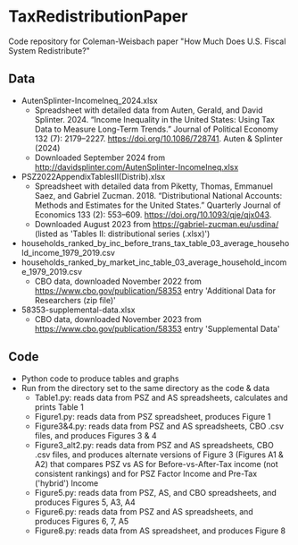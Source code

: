 # TaxRedistributionPaper
Code repository for Coleman-Weisbach paper "How Much Does U.S. Fiscal System Redistribute?"

## Data

- AutenSplinter-IncomeIneq_2024.xlsx
  - Spreadsheet with detailed data from Auten, Gerald, and David Splinter. 2024. “Income Inequality in the United States: Using Tax Data to Measure Long-Term Trends.” Journal of Political Economy 132 (7): 2179–2227. https://doi.org/10.1086/728741.  Auten & Splinter (2024)
  - Downloaded September 2024 from http://davidsplinter.com/AutenSplinter-IncomeIneq.xlsx
- PSZ2022AppendixTablesII(Distrib).xlsx
  - Spreadsheet with detailed data from Piketty, Thomas, Emmanuel Saez, and Gabriel Zucman. 2018. “Distributional National Accounts: Methods and Estimates for the United States.” Quarterly Journal of Economics 133 (2): 553–609. https://doi.org/10.1093/qje/qjx043.
  - Downloaded August 2023 from https://gabriel-zucman.eu/usdina/ (listed as 'Tables II: distributional series (.xlsx)')
- households_ranked_by_inc_before_trans_tax_table_03_average_household_income_1979_2019.csv
- households_ranked_by_market_inc_table_03_average_household_income_1979_2019.csv
  - CBO data, downloaded November 2022 from https://www.cbo.gov/publication/58353 entry 'Additional Data for Researchers (zip file)' 
- 58353-supplemental-data.xlsx
  - CBO data, downloaded November 2023 from https://www.cbo.gov/publication/58353 entry  'Supplemental Data'

## Code

- Python code to produce tables and graphs
- Run from the directory set to the same directory as the code & data
  - Table1.py: reads data from PSZ and AS spreadsheets, calculates and prints Table 1
  - Figure1.py: reads data from PSZ spreadsheet, produces Figure 1
  - Figure3&4.py: reads data from PSZ and AS spreadsheets, CBO .csv files, and produces Figures 3 & 4
  - Figure3_alt2.py: reads data from PSZ and AS spreadsheets, CBO .csv files, and produces alternate versions of Figure 3 (Figures A1 & A2) that compares PSZ vs AS for Before-vs-After-Tax income (not consistent rankings) and for PSZ Factor Income and Pre-Tax ('hybrid') Income
  - Figure5.py: reads data from PSZ, AS, and CBO spreadsheets, and produces Figures 5, A3, A4
  - Figure6.py: reads data from PSZ and AS spreadsheets, and produces Figures 6, 7, A5
  - Figure8.py: reads data from AS spreadsheet, and produces Figure 8





